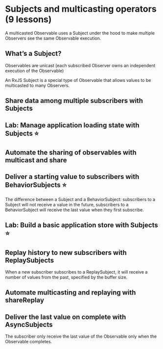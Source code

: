 # Subjects and multicasting operators (9 lessons)

A multicasted Observable uses a Subject under the hood to make multiple Observers see the same Observable execution.

## What’s a Subject?

Observables are unicast (each subscribed Observer owns an independent execution of the Observable)

An RxJS Subject is a special type of Observable that allows values to be multicasted to many Observers.

## Share data among multiple subscribers with Subjects



 
##  Lab: Manage application loading state with Subjects ⭐

 
##  Automate the sharing of observables with multicast and share
 

##  Deliver a starting value to subscribers with BehaviorSubjects ⭐
The difference between a Subject and a BehaviorSubject:
subscribers to a Subject will not receive a value in the future, subscribers to a BehaviorSubject will receive the last value when they first subscribe.
   
##  Lab: Build a basic application store with Subjects ⭐

 

##  Replay history to new subscribers with ReplaySubjects
When a new subscriber subscribes to a ReplaySubject, it will receive a number of values from the past, specified by the buffer size.
 

##  Automate multicasting and replaying with shareReplay

 

##  Deliver the last value on complete with AsyncSubjects
The subscriber only receive the last value of the Observable only when the Observable completes.
